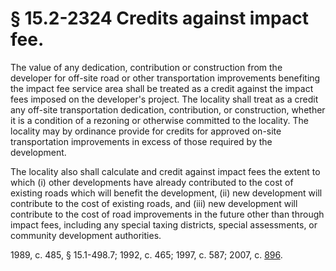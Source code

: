 # § 15.2-2324 Credits against impact fee.

<p>The value of any dedication, contribution or construction from the developer for off-site road or other transportation improvements benefiting the impact fee service area shall be treated as a credit against the impact fees imposed on the developer's project. The locality shall treat as a credit any off-site transportation dedication, contribution, or construction, whether it is a condition of a rezoning or otherwise committed to the locality. The locality may by ordinance provide for credits for approved on-site transportation improvements in excess of those required by the development.</p><p>The locality also shall calculate and credit against impact fees the extent to which (i) other developments have already contributed to the cost of existing roads which will benefit the development, (ii) new development will contribute to the cost of existing roads, and (iii) new development will contribute to the cost of road improvements in the future other than through impact fees, including any special taxing districts, special assessments, or community development authorities.</p><p>1989, c. 485, § 15.1-498.7; 1992, c. 465; 1997, c. 587; 2007, c. <a href='http://lis.virginia.gov/cgi-bin/legp604.exe?071+ful+CHAP0896'>896</a>.</p>
